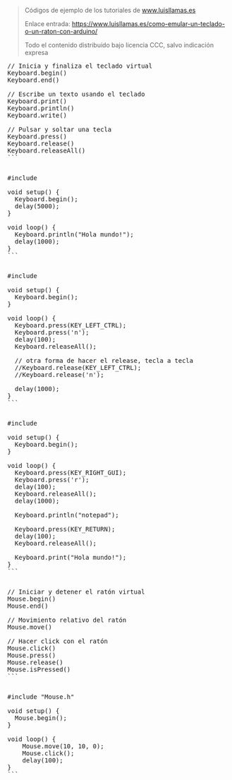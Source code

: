 > Códigos de ejemplo de los tutoriales de www.luisllamas.es
>
> Enlace entrada: https://www.luisllamas.es/como-emular-un-teclado-o-un-raton-con-arduino/
>
> Todo el contenido distribuido bajo licencia CCC, salvo indicación expresa

<pre class="EnlighterJSRAW" data-enlighter-language="cpp">
// Inicia y finaliza el teclado virtual
Keyboard.begin()
Keyboard.end()

// Escribe un texto usando el teclado
Keyboard.print()
Keyboard.println()
Keyboard.write()

// Pulsar y soltar una tecla
Keyboard.press()
Keyboard.release()
Keyboard.releaseAll()
```

<pre class="EnlighterJSRAW" data-enlighter-language="cpp">
#include <Keyboard.h>

void setup() {
  Keyboard.begin();
  delay(5000);
}

void loop() {
  Keyboard.println("Hola mundo!");
  delay(1000);
}
```

<pre class="EnlighterJSRAW" data-enlighter-language="cpp">
#include <Keyboard.h>

void setup() {
  Keyboard.begin();
}

void loop() {
  Keyboard.press(KEY_LEFT_CTRL);
  Keyboard.press('n');
  delay(100);
  Keyboard.releaseAll();
  
  // otra forma de hacer el release, tecla a tecla
  //Keyboard.release(KEY_LEFT_CTRL);
  //Keyboard.release('n');
  
  delay(1000);
}
```

<pre class="EnlighterJSRAW" data-enlighter-language="cpp">
#include <Keyboard.h>

void setup() {
  Keyboard.begin();
}

void loop() {
  Keyboard.press(KEY_RIGHT_GUI);
  Keyboard.press('r');
  delay(100);
  Keyboard.releaseAll();  
  delay(1000);
  
  Keyboard.println("notepad");
  
  Keyboard.press(KEY_RETURN);
  delay(100);
  Keyboard.releaseAll();
  
  Keyboard.print("Hola mundo!");
}
```

<pre class="EnlighterJSRAW" data-enlighter-language="cpp">
// Iniciar y detener el ratón virtual
Mouse.begin()
Mouse.end()

// Movimiento relativo del ratón
Mouse.move()

// Hacer click con el ratón
Mouse.click()
Mouse.press()
Mouse.release()
Mouse.isPressed()
```

<pre class="EnlighterJSRAW" data-enlighter-language="cpp">
#include "Mouse.h"

void setup() {
  Mouse.begin();
}

void loop() {
	Mouse.move(10, 10, 0);
	Mouse.click();
	delay(100);
}
```